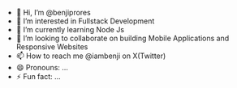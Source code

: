 - 👋 Hi, I’m @benjiprores
- 👀 I’m interested in Fullstack Development
- 🌱 I’m currently learning Node Js
- 💞️ I’m looking to collaborate on building Mobile Applications and Responsive Websites
- 📫 How to reach me @iambenji on X(Twitter)
- 😄 Pronouns: ...
- ⚡ Fun fact: ...

<!---
benjiprores/benjiprores is a ✨ special ✨ repository because its `README.md` (this file) appears on your GitHub profile.
You can click the Preview link to take a look at your changes.
--->
